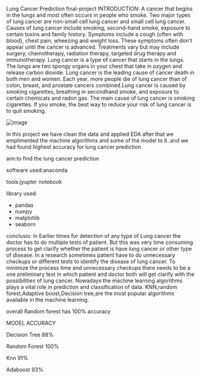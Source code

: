 Lung Cancer Prediction final-project
INTRODUCTION:
 A cancer that begins in the lungs and most often occurs in people who smoke.
Two major types of lung cancer are non-small cell lung cancer and small cell lung cancer. Causes of lung cancer include smoking, second-hand smoke, exposure to certain toxins and family history.
Symptoms include a cough (often with blood), chest pain, wheezing and weight loss. These symptoms often don't appear until the cancer is advanced.
Treatments vary but may include surgery, chemotherapy, radiation therapy, targeted drug therapy and immunotherapy.
Lung cancer is a type of cancer that starts in the lungs. The lungs are two spongy organs in your chest that take in oxygen and release carbon dioxide. Lung cancer is the leading cause of cancer death in both men and women. Each year, more people die of lung cancer than of colon, breast, and prostate cancers combined.Lung cancer is caused by smoking cigarettes, breathing in secondhand smoke, and exposure to certain chemicals and radon gas. The main cause of lung cancer is smoking cigarettes. If you smoke, the best way to reduce your risk of lung cancer is to quit smoking.


![image](https://user-images.githubusercontent.com/108261487/209067201-88d293fd-54ae-4a41-892f-4324b19134fc.png)


In this project we have clean the data and applied EDA after that we emplimented the machine algorithms and some of the model to it..and we had found highest accuracy for lung cancer prediction

aim:to find the lung cancer prediction

software used:anaconda

tools:jyupter notebook

library used:
* pandas
* numpy
* matplotlib
* seaborn

conclusio:
 In Earlier times for detection of any type of Lung cancer
the doctor has to do multiple tests of patient. But this was
very time consuming process to get clarify whether the
patient is have lung cancer or other type of disease. In a
research sometimes patient have to do unnecessary
checkups or different tests to identify the disease of lung
cancer. To minimize the process time and unnecessary
checkups there needs to be a one preliminary test in which
patient and doctor both will get clarify with the
possibilities of lung cancer. Nowadays the machine
learning algorithms plays a vital role in prediction and
classification of data. KNN,random forest,Adaptive boost,Decision tree,are the
most popular algorithms available in the machine
learning.
    
   overall Random forest has 100% accuracy
   
MODEL 		     ACCURACY
   
Decision Tree 		88%

Random Forest 		100%

Knn 		          91%

Adaboost 	      	93%
